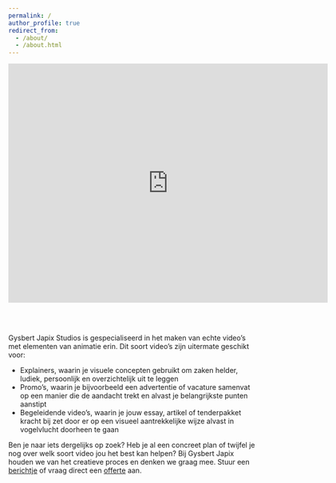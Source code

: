 ```yaml
---
permalink: /
author_profile: true
redirect_from: 
  - /about/
  - /about.html
---
```


<iframe
    width="640"
    height="480"
    src="https://www.youtube.com/embed/06heSIDZAp8"
    frameborder="0"
    allow="autoplay; encrypted-media"
    allowfullscreen
>
</iframe>

<br/><br/>

Gysbert Japix Studios is gespecialiseerd in het maken van echte video’s met elementen van animatie erin. Dit soort video’s zijn uitermate geschikt voor:
- Explainers, waarin je visuele concepten gebruikt om zaken helder, ludiek, persoonlijk en overzichtelijk uit te leggen
- Promo’s, waarin je bijvoorbeeld een advertentie of vacature samenvat op een manier die de aandacht trekt en alvast je belangrijkste punten aanstipt
- Begeleidende video’s, waarin je jouw essay, artikel of tenderpakket kracht bij zet door er op een visueel aantrekkelijke wijze alvast in vogelvlucht doorheen te gaan

Ben je naar iets dergelijks op zoek? Heb je al een concreet plan of twijfel je nog over welk soort video jou het best kan helpen? Bij Gysbert Japix houden we van het creatieve proces en denken we graag mee. Stuur een [berichtje](https://gysbertjapix.github.io/contact) of vraag direct een [offerte](https://gysbertjapix.github.io/offerte) aan.
